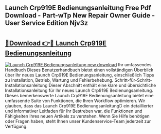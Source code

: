 ## Launch Crp919E Bedienungsanleitung Free Pdf Download - Part-wTp New Repair Owner Guide - User Service Edition Njv3z

# <h2><a href="http://df0v1b.blite.top/?on=Launch+Crp919E+Bedienungsanleitung">🔗Download 👉🔴 Launch Crp919E Bedienungsanleitung</a></h2>

[![Launch Crp919E Bedienungsanleitung new download](https://i.imgur.com/lujVjoI.png)](http://df0v1b.blite.top/?on=Launch+Crp919E+Bedienungsanleitung)
Ihr umfassendes Handbuch Dieses Benutzerhandbuch bietet einen vollständigen Überblick über Ihr neues Launch Crp919E Bedienungsanleitung, einschließlich Tipps zu Installation, Betrieb, Wartung und Fehlerbehebung. Schritt-für-Schritt-Installationsanleitung Dieser Abschnitt enthält eine klare und übersichtliche Installationsanleitung für Ihr neues Launch Crp919E Bedienungsanleitung. Dieses bemerkenswerte Launch Crp919E Bedienungsanleitung bietet eine umfassende Suite von Funktionen, die Ihren Workflow optimieren. Wir glauben, dass das Launch Crp919E BedienungsanleitungD ein detaillierter und informativer Leitfaden für Ihr Bestreben war, die Funktionen und Fähigkeiten Ihres neuen Artikels zu verstehen. Wenn Sie Hilfe benötigen oder Fragen haben, steht Ihnen unser Kundenservice-Team jederzeit zur Verfügung.
